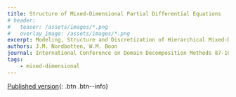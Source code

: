 ```yaml
---
title: Structure of Mixed-Dimensional Partial Differential Equations
# header: 
#   teaser: /assets/images/*.png
#   overlay_image: /assets/images/*.png
excerpt: Modeling, Structure and Discretization of Hierarchical Mixed-Dimensional Partial Differential Equations
authors: J.M. Nordbotten, W.M. Boon
journal: International Conference on Domain Decomposition Methods 87-101
tags: 
    - mixed-dimensional
---
```


[Published version](https://doi.org/10.1007/978-3-319-93873-8_7){: .btn .btn--info}
<!-- [ArXiv (open access)](){: .btn .btn--success} -->
